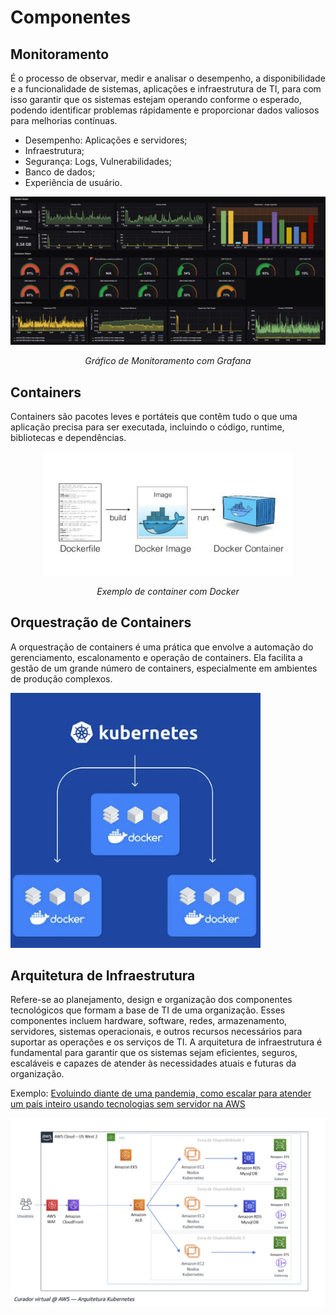# Componentes

## Monitoramento
É o processo de observar, medir e analisar o desempenho, a disponibilidade e a funcionalidade de sistemas, aplicações e infraestrutura de TI, para com isso garantir que os sistemas estejam operando conforme o esperado, podendo identificar problemas rápidamente e proporcionar dados valiosos para melhorias contínuas.

- Desempenho: Aplicações e servidores;
- Infraestrutura;
- Segurança: Logs, Vulnerabilidades;
- Banco de dados;
- Experiência de usuário.

<div style="text-align: center;">
  <img src="../assets/grafana.png" alt="CI" width="800"/>
  <p><em>Gráfico de Monitoramento com Grafana</em></p>
</div>


## Containers
Containers são pacotes leves e portáteis que contêm tudo o que uma aplicação precisa para ser executada, incluindo o código, runtime, bibliotecas e dependências.


<div style="text-align: center;">
  <img src="../assets/docker-container.png" alt="CI" width="400"/>
  <p><em>Exemplo de container com Docker</em></p>
</div>


## Orquestração de Containers

A orquestração de containers é uma prática que envolve a automação do gerenciamento, escalonamento e operação de containers. Ela facilita a gestão de um grande número de containers, especialmente em ambientes de produção complexos.

<img src="../assets/kubernetes.png" alt="CI" width="400"/>


## Arquitetura de Infraestrutura

Refere-se ao planejamento, design e organização dos componentes tecnológicos que formam a base de TI de uma organização. Esses componentes incluem hardware, software, redes, armazenamento, servidores, sistemas operacionais, e outros recursos necessários para suportar as operações e os serviços de TI. A arquitetura de infraestrutura é fundamental para garantir que os sistemas sejam eficientes, seguros, escaláveis e capazes de atender às necessidades atuais e futuras da organização.

Exemplo: [Evoluindo diante de uma pandemia, como escalar para atender um país inteiro usando tecnologias sem servidor na AWS](https://aws.amazon.com/pt/blogs/aws-brasil/evoluindo-diante-de-uma-pandemia-como-escalar-para-atender-um-pais-inteiro-usando-tecnologias-sem-servidor-na-aws/)

<img src="../assets/arquitetura.png" alt="CI" width="800"/>

